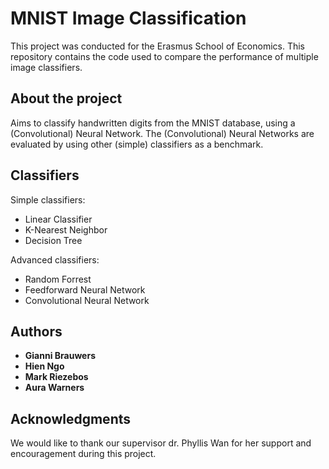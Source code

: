 # MNIST Image Classification

This project was conducted for the Erasmus School of Economics. This repository contains the code used to compare the performance of multiple image classifiers.

## About the project

Aims to classify handwritten digits from the MNIST database, using a (Convolutional) Neural Network. The (Convolutional) Neural Networks are evaluated by using other (simple) classifiers as a benchmark.

## Classifiers

Simple classifiers:
* Linear Classifier
* K-Nearest Neighbor
* Decision Tree

Advanced classifiers:
* Random Forrest
* Feedforward Neural Network
* Convolutional Neural Network

## Authors

* **Gianni Brauwers** 
* **Hien Ngo** 
* **Mark Riezebos** 
* **Aura Warners** 

## Acknowledgments

We would like to thank our supervisor dr. Phyllis Wan for her support and encouragement during this project.
